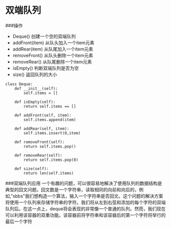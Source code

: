 # 双端队列
###操作
* Deque() 创建一个空的双端队列
* addFront(item) 从队头加入一个item元素
* addRear(item) 从队尾加入一个item元素
* removeFront() 从队头删除一个item元素
* removeRear() 从队尾删除一个item元素
* isEmpty() 判断双端队列是否为空
* size() 返回队列的大小
```
class Deque:
    def __init__(self):
        self.items = []

    def isEmpty(self):
        return self.items == []

    def addFront(self, item):
        self.items.append(item)

    def addRear(self, item):
        self.items.insert(0,item)

    def removeFront(self):
        return self.items.pop()

    def removeRear(self):
        return self.items.pop(0)

    def size(self):
        return len(self.items)
```
###双端队列应用
一个有趣的问题，可以很容易地解决了使用队列的数据结构是典型的回文问题。回文数是一个字符串，读取相同的向前和向后的，例如,"sbbs"我们想构造一个算法，输入一个字符串是否回文。这个问题的解决方案将使用一个队列来存储字符串的字符。我们将从左到右弦和添加的每个字符的双端队列后。在这一点上，deque将会表现的非常像一个普通的队列。然而，我们现在可以利用该容器的双重功能。该容器前将字符串和该容器后的第一个字符将举行的最后一个字符

